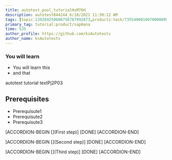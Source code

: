 ```yaml
---
title: autotest_pool_tutorialHsM76H
description: autotest844244_6/18/2021 11:50:12 AM
tags: [topic:139269250608756787992873,products:tech/73554900100700000996,tutorial:experience/advanced]
primary_tag: tutorial:product/sapHana
time: 535
author_profile: https://github.com/ksAutotests
author_name: ksAutotests
---
```

### You will learn
- You will learn this
- and that

autotest tutorial textPj2P03

## Prerequisites
- Prerequisute1
- Prerequisute2
- Prerequisute3

[ACCORDION-BEGIN [](First step)]
[DONE]
[ACCORDION-END]

[ACCORDION-BEGIN [](Second step)]
[DONE]
[ACCORDION-END]

[ACCORDION-BEGIN [](Third step)]
[DONE]
[ACCORDION-END]

